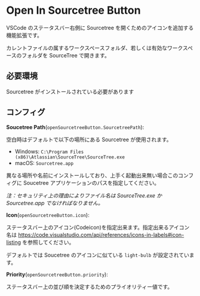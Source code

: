 # Open In Sourcetree Button

VSCode のステータスバー右側に Sourcetree を開くためのアイコンを追加する機能拡張です。

カレントファイルの属するワークスペースフォルダ、若しくは有効なワークスペースのフォルダを SourceTree で開きます。


## 必要環境

Sourcetree がインストールされている必要があります


## コンフィグ

**Soucetree Path**(`openSourcetreeButton.SourcetreePath`):

空白時はデフォルトで以下の場所にある Sourcetree が使用されます。

- Windows: `C:\Program Files (x86)\Atlassian\SourceTree\SourceTree.exe`
- macOS: `Sourcetree.app`

異なる場所や名前にインストールしており、上手く起動出来無い場合このコンフィグに Soucetree アプリケーションのパスを指定してください。

_注：セキュリティ上の理由によりファイル名は SourceTree.exe か Sourcetree.app でなければなりません。_

**Icon**(`openSourcetreeButton.icon`):

ステータスバー上のアイコン(Codeicon)を指定出来ます。指定出来るアイコン名は https://code.visualstudio.com/api/references/icons-in-labels#icon-listing を参照してください。

デフォルトでは Soucetree のアイコンに似ている `light-bulb` が設定されています。



**Priority**(`openSourcetreeButton.priority`):

ステータスバー上の並び順を決定するためのプライオリティー値です。
